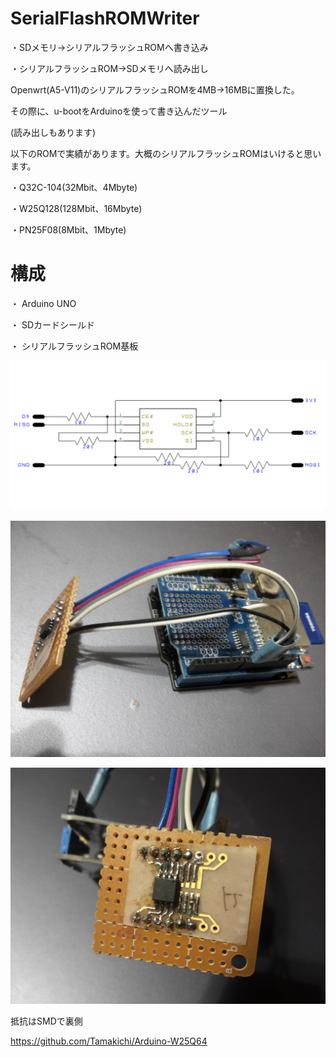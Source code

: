 # SerialFlashROMWriter
・SDメモリ→シリアルフラッシュROMへ書き込み

・シリアルフラッシュROM→SDメモリへ読み出し

Openwrt(A5-V11)のシリアルフラッシュROMを4MB→16MBに置換した。

その際に、u-bootをArduinoを使って書き込んだツール

(読み出しもあります)

 以下のROMで実績があります。大概のシリアルフラッシュROMはいけると思います。

 ・Q32C-104(32Mbit、4Mbyte)

 ・W25Q128(128Mbit、16Mbyte)

 ・PN25F08(8Mbit、1Mbyte)


# 構成
・ Arduino UNO

・ SDカードシールド

・ シリアルフラッシュROM基板

 ![回路図](Schematic.png)

 ![全体図](ALL.JPG)

 ![rom](ROM.JPG)

  抵抗はSMDで裏側
  
  https://github.com/Tamakichi/Arduino-W25Q64
  
 
